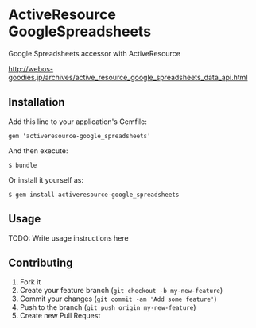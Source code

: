 # ActiveResource GoogleSpreadsheets

Google Spreadsheets accessor with ActiveResource

http://webos-goodies.jp/archives/active_resource_google_spreadsheets_data_api.html

## Installation

Add this line to your application's Gemfile:

    gem 'activeresource-google_spreadsheets'

And then execute:

    $ bundle

Or install it yourself as:

    $ gem install activeresource-google_spreadsheets

## Usage

TODO: Write usage instructions here

## Contributing

1. Fork it
2. Create your feature branch (`git checkout -b my-new-feature`)
3. Commit your changes (`git commit -am 'Add some feature'`)
4. Push to the branch (`git push origin my-new-feature`)
5. Create new Pull Request
